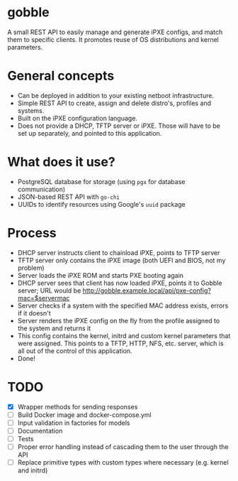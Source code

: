 # gobble

A small REST API to easily manage and generate iPXE configs, and match them to specific clients. It promotes reuse of OS distributions and kernel parameters.

# General concepts

- Can be deployed in addition to your existing netboot infrastructure.
- Simple REST API to create, assign and delete distro's, profiles and systems.
- Built on the iPXE configuration language.
- Does not provide a DHCP, TFTP server or iPXE. Those will have to be set up separately, and pointed to this application.

# What does it use?

- PostgreSQL database for storage (using `pgx` for database communication)
- JSON-based REST API with `go-chi`
- UUIDs to identify resources using Google's `uuid` package

# Process

- DHCP server instructs client to chainload iPXE, points to TFTP server
- TFTP server only contains the iPXE image (both UEFI and BIOS, not my problem)
- Server loads the iPXE ROM and starts PXE booting again
- DHCP server sees that client has now loaded iPXE, points it to Gobble server; URL would be http://gobble.example.local/api/pxe-config?mac=$servermac
- Server checks if a system with the specified MAC address exists, errors if it doesn't
- Server renders the iPXE config on the fly from the profile assigned to the system and returns it
- This config contains the kernel, initrd and custom kernel parameters that were assigned. This points to a TFTP, HTTP, NFS, etc. server, which is all out of the control of this application.
- Done!

# TODO
- [x] Wrapper methods for sending responses
- [ ] Build Docker image and docker-compose.yml
- [ ] Input validation in factories for models
- [ ] Documentation
- [ ] Tests
- [ ] Proper error handling instead of cascading them to the user through the API
- [ ] Replace primitive types with custom types where necessary (e.g. kernel and initrd)

